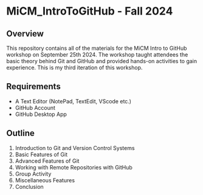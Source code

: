 # MiCM_IntroToGitHub -  Fall  2024

## Overview

This repository contains all of the materials for the MiCM Intro to GitHub workshop on September 25th 2024. 
The workshop taught attendees the basic theory behind Git and GitHub and provided hands-on activities to gain experience. This is my third iteration of this workshop.

## Requirements

* A Text Editor (NotePad, TextEdit, VScode etc.)
* GitHub Account
* GitHub Desktop App 


## Outline

1) Introduction to Git and Version Control Systems
2) Basic Features of Git
3) Advanced Features of Git
4) Working with Remote Repositories with GitHub
5) Group Activity
6) Miscellaneous Features
7) Conclusion
